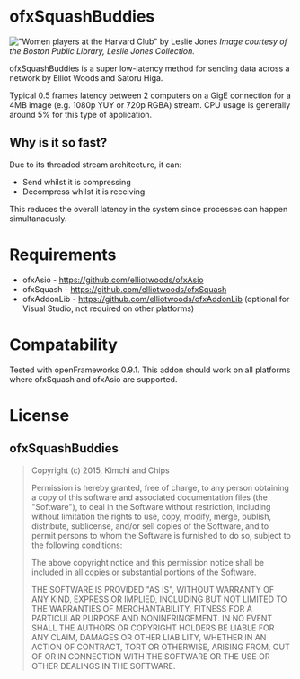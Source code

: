 ofxSquashBuddies
================

!["Women players at the Harvard Club" by Leslie Jones](https://raw.githubusercontent.com/elliotwoods/ofxSquashBuddies/master/Women%20players%20at%20the%20Harvard%20club.jpg)
_Image courtesy of the Boston Public Library, Leslie Jones Collection._

ofxSquashBuddies is a super low-latency method for sending data across a network by Elliot Woods and Satoru Higa.

Typical 0.5 frames latency between 2 computers on a GigE connection for a 4MB image (e.g. 1080p YUY or 720p RGBA) stream. CPU usage is generally around 5% for this type of application.

Why is it so fast?
------------------

Due to its threaded stream architecture, it can:

* Send whilst it is compressing
* Decompress whilst it is receiving

This reduces the overall latency in the system since processes can happen simultanaously.

Requirements
============

* ofxAsio - https://github.com/elliotwoods/ofxAsio
* ofxSquash - https://github.com/elliotwoods/ofxSquash
* ofxAddonLib - https://github.com/elliotwoods/ofxAddonLib (optional for Visual Studio, not required on other platforms)

Compatability
=============

Tested with openFrameworks 0.9.1. This addon should work on all platforms where ofxSquash and ofxAsio are supported.

License
=======

ofxSquashBuddies
---------
> Copyright (c) 2015, Kimchi and Chips
>
>
> Permission is hereby granted, free of charge, to any person obtaining a copy of this software and associated documentation files (the "Software"), to deal in the Software without restriction, including without limitation the rights to use, copy, modify, merge, publish, distribute, sublicense, and/or sell copies of the Software, and to permit persons to whom the Software is furnished to do so, subject to the following conditions:
>
> The above copyright notice and this permission notice shall be included in all copies or substantial portions of the Software.
>
> THE SOFTWARE IS PROVIDED "AS IS", WITHOUT WARRANTY OF ANY KIND, EXPRESS OR IMPLIED, INCLUDING BUT NOT LIMITED TO THE WARRANTIES OF MERCHANTABILITY, FITNESS FOR A PARTICULAR PURPOSE AND NONINFRINGEMENT. IN NO EVENT SHALL THE AUTHORS OR COPYRIGHT HOLDERS BE LIABLE FOR ANY CLAIM, DAMAGES OR OTHER LIABILITY, WHETHER IN AN ACTION OF CONTRACT, TORT OR OTHERWISE, ARISING FROM, OUT OF OR IN CONNECTION WITH THE SOFTWARE OR THE USE OR OTHER DEALINGS IN THE SOFTWARE.
